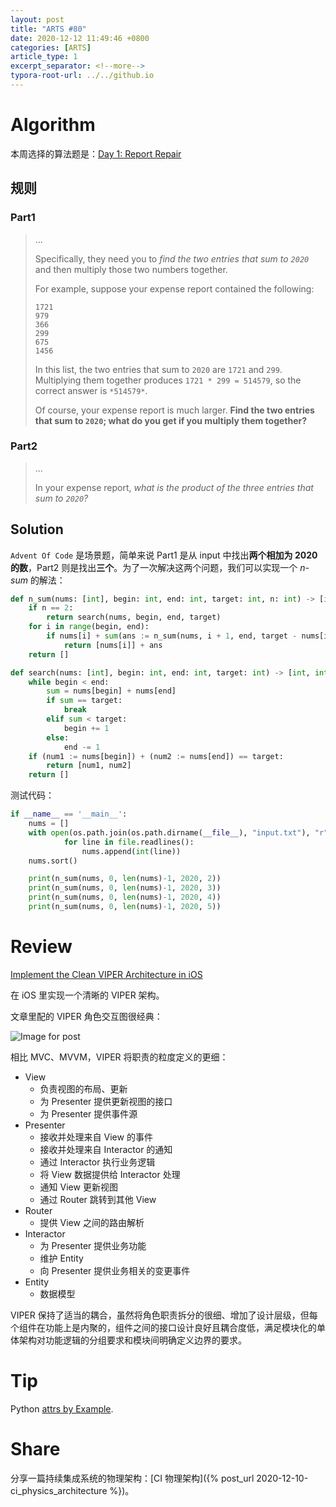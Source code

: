 ```yaml
---
layout: post
title: "ARTS #80"
date: 2020-12-12 11:49:46 +0800
categories: [ARTS]
article_type: 1
excerpt_separator: <!--more-->
typora-root-url: ../../github.io
---
```



# Algorithm

本周选择的算法题是：[Day 1: Report Repair](https://adventofcode.com/2020/day/1)

<!--more-->

## 规则

### Part1

> ...
>
> Specifically, they need you to *find the two entries that sum to `2020`* and then multiply those two numbers together.
>
> For example, suppose your expense report contained the following:
>
> ```
> 1721
> 979
> 366
> 299
> 675
> 1456
> ```
>
> In this list, the two entries that sum to `2020` are `1721` and `299`. Multiplying them together produces `1721 * 299 = 514579`, so the correct answer is `*514579*`.
>
> Of course, your expense report is much larger. **Find the two entries that sum to `2020`; what do you get if you multiply them together?**

### Part2

> ...
>
> In your expense report, *what is the product of the three entries that sum to `2020`?*

## Solution

`Advent Of Code` 是场景题，简单来说 Part1 是从 input 中找出**两个相加为 2020 的数**，Part2 则是找出**三个**。为了一次解决这两个问题，我们可以实现一个 *n-sum* 的解法：

```python
def n_sum(nums: [int], begin: int, end: int, target: int, n: int) -> [int]:
    if n == 2: 
        return search(nums, begin, end, target)
    for i in range(begin, end):
        if nums[i] + sum(ans := n_sum(nums, i + 1, end, target - nums[i], n - 1)) == target and len(ans)+1 == n:
            return [nums[i]] + ans
    return []

def search(nums: [int], begin: int, end: int, target: int) -> [int, int]:
    while begin < end:
        sum = nums[begin] + nums[end]
        if sum == target:
            break
        elif sum < target:
            begin += 1
        else:
            end -= 1
    if (num1 := nums[begin]) + (num2 := nums[end]) == target:
        return [num1, num2]
    return []
```

测试代码：

```python
if __name__ == '__main__':
    nums = []
    with open(os.path.join(os.path.dirname(__file__), "input.txt"), "r") as file:
            for line in file.readlines():
                nums.append(int(line))
    nums.sort()

    print(n_sum(nums, 0, len(nums)-1, 2020, 2))
    print(n_sum(nums, 0, len(nums)-1, 2020, 3))
    print(n_sum(nums, 0, len(nums)-1, 2020, 4))
    print(n_sum(nums, 0, len(nums)-1, 2020, 5))
```


# Review

[Implement the Clean VIPER Architecture in iOS](https://stevenpcurtis.medium.com/implement-the-clean-viper-architecture-in-ios-4e457d74a8ff)

在 iOS 里实现一个清晰的 VIPER 架构。

文章里配的 VIPER 角色交互图很经典：

![Image for post](https://miro.medium.com/max/5492/1*0A3-EV3J4vxDHygAVHQM8Q.png)

相比 MVC、MVVM，VIPER 将职责的粒度定义的更细：

- View
  - 负责视图的布局、更新
  - 为 Presenter 提供更新视图的接口
  - 为 Presenter 提供事件源
- Presenter
  - 接收并处理来自 View 的事件
  - 接收并处理来自 Interactor 的通知
  - 通过 Interactor 执行业务逻辑
  - 将 View 数据提供给 Interactor 处理
  - 通知 View 更新视图
  - 通过 Router 跳转到其他 View
- Router
  - 提供 View 之间的路由解析
- Interactor
  - 为 Presenter 提供业务功能
  - 维护 Entity
  - 向 Presenter 提供业务相关的变更事件
- Entity
  - 数据模型

VIPER 保持了适当的耦合，虽然将角色职责拆分的很细、增加了设计层级，但每个组件在功能上是内聚的，组件之间的接口设计良好且耦合度低，满足模块化的单体架构对功能逻辑的分组要求和模块间明确定义边界的要求。

# Tip

Python [attrs by Example](https://www.attrs.org/en/stable/examples.html).

# Share

分享一篇持续集成系统的物理架构：[CI 物理架构]({% post_url 2020-12-10-ci_physics_architecture %})。